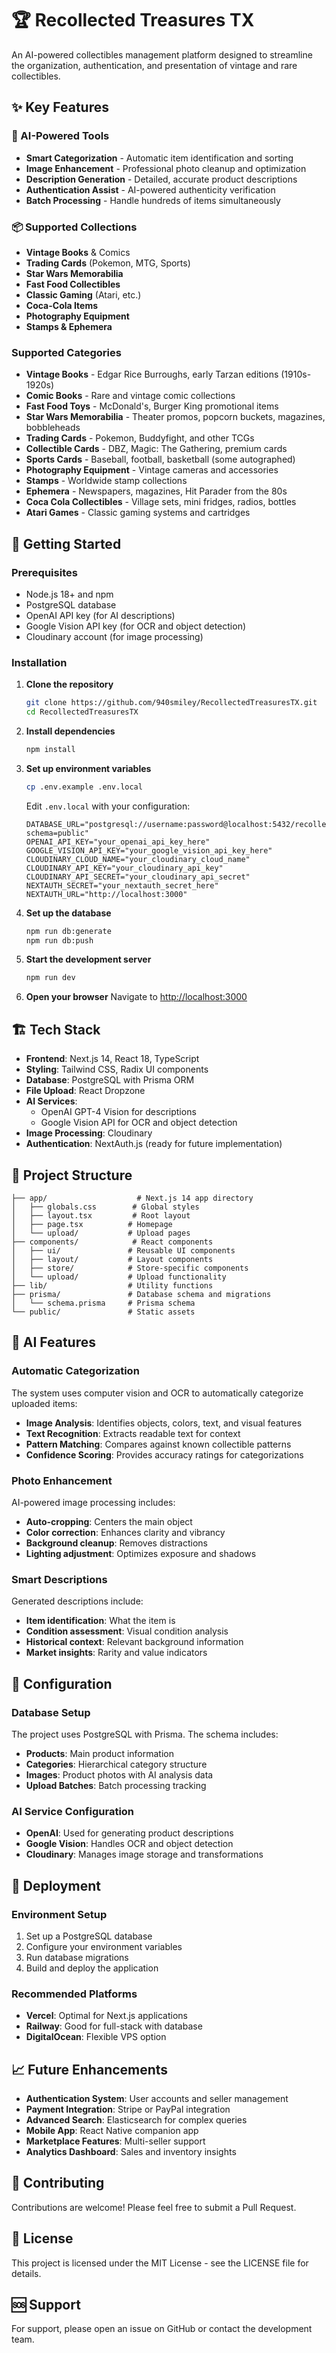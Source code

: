 # 🏆 Recollected Treasures TX

An AI-powered collectibles management platform designed to streamline the organization, authentication, and presentation of vintage and rare collectibles.

## ✨ Key Features

### 🤖 AI-Powered Tools
- **Smart Categorization** - Automatic item identification and sorting
- **Image Enhancement** - Professional photo cleanup and optimization
- **Description Generation** - Detailed, accurate product descriptions
- **Authentication Assist** - AI-powered authenticity verification
- **Batch Processing** - Handle hundreds of items simultaneously

### 📦 Supported Collections
- **Vintage Books** & Comics
- **Trading Cards** (Pokemon, MTG, Sports)
- **Star Wars Memorabilia**
- **Fast Food Collectibles**
- **Classic Gaming** (Atari, etc.)
- **Coca-Cola Items**
- **Photography Equipment**
- **Stamps & Ephemera**

### Supported Categories
- **Vintage Books** - Edgar Rice Burroughs, early Tarzan editions (1910s-1920s)
- **Comic Books** - Rare and vintage comic collections
- **Fast Food Toys** - McDonald's, Burger King promotional items
- **Star Wars Memorabilia** - Theater promos, popcorn buckets, magazines, bobbleheads
- **Trading Cards** - Pokemon, Buddyfight, and other TCGs
- **Collectible Cards** - DBZ, Magic: The Gathering, premium cards
- **Sports Cards** - Baseball, football, basketball (some autographed)
- **Photography Equipment** - Vintage cameras and accessories
- **Stamps** - Worldwide stamp collections
- **Ephemera** - Newspapers, magazines, Hit Parader from the 80s
- **Coca Cola Collectibles** - Village sets, mini fridges, radios, bottles
- **Atari Games** - Classic gaming systems and cartridges

## 🚀 Getting Started

### Prerequisites
- Node.js 18+ and npm
- PostgreSQL database
- OpenAI API key (for AI descriptions)
- Google Vision API key (for OCR and object detection)
- Cloudinary account (for image processing)

### Installation

1. **Clone the repository**
   ```bash
   git clone https://github.com/940smiley/RecollectedTreasuresTX.git
   cd RecollectedTreasuresTX
   ```

2. **Install dependencies**
   ```bash
   npm install
   ```

3. **Set up environment variables**
   ```bash
   cp .env.example .env.local
   ```
   
   Edit `.env.local` with your configuration:
   ```env
   DATABASE_URL="postgresql://username:password@localhost:5432/recollected_treasures?schema=public"
   OPENAI_API_KEY="your_openai_api_key_here"
   GOOGLE_VISION_API_KEY="your_google_vision_api_key_here"
   CLOUDINARY_CLOUD_NAME="your_cloudinary_cloud_name"
   CLOUDINARY_API_KEY="your_cloudinary_api_key"
   CLOUDINARY_API_SECRET="your_cloudinary_api_secret"
   NEXTAUTH_SECRET="your_nextauth_secret_here"
   NEXTAUTH_URL="http://localhost:3000"
   ```

4. **Set up the database**
   ```bash
   npm run db:generate
   npm run db:push
   ```

5. **Start the development server**
   ```bash
   npm run dev
   ```

6. **Open your browser**
   Navigate to [http://localhost:3000](http://localhost:3000)

## 🏗️ Tech Stack

- **Frontend**: Next.js 14, React 18, TypeScript
- **Styling**: Tailwind CSS, Radix UI components
- **Database**: PostgreSQL with Prisma ORM
- **File Upload**: React Dropzone
- **AI Services**: 
  - OpenAI GPT-4 Vision for descriptions
  - Google Vision API for OCR and object detection
- **Image Processing**: Cloudinary
- **Authentication**: NextAuth.js (ready for future implementation)

## 📁 Project Structure

```
├── app/                    # Next.js 14 app directory
│   ├── globals.css        # Global styles
│   ├── layout.tsx         # Root layout
│   ├── page.tsx          # Homepage
│   └── upload/           # Upload pages
├── components/            # React components
│   ├── ui/               # Reusable UI components
│   ├── layout/           # Layout components
│   ├── store/            # Store-specific components
│   └── upload/           # Upload functionality
├── lib/                  # Utility functions
├── prisma/               # Database schema and migrations
│   └── schema.prisma     # Prisma schema
└── public/               # Static assets
```

## 🤖 AI Features

### Automatic Categorization
The system uses computer vision and OCR to automatically categorize uploaded items:
- **Image Analysis**: Identifies objects, colors, text, and visual features
- **Text Recognition**: Extracts readable text for context
- **Pattern Matching**: Compares against known collectible patterns
- **Confidence Scoring**: Provides accuracy ratings for categorizations

### Photo Enhancement
AI-powered image processing includes:
- **Auto-cropping**: Centers the main object
- **Color correction**: Enhances clarity and vibrancy
- **Background cleanup**: Removes distractions
- **Lighting adjustment**: Optimizes exposure and shadows

### Smart Descriptions
Generated descriptions include:
- **Item identification**: What the item is
- **Condition assessment**: Visual condition analysis
- **Historical context**: Relevant background information
- **Market insights**: Rarity and value indicators

## 🔧 Configuration

### Database Setup
The project uses PostgreSQL with Prisma. The schema includes:
- **Products**: Main product information
- **Categories**: Hierarchical category structure
- **Images**: Product photos with AI analysis data
- **Upload Batches**: Batch processing tracking

### AI Service Configuration
- **OpenAI**: Used for generating product descriptions
- **Google Vision**: Handles OCR and object detection
- **Cloudinary**: Manages image storage and transformations

## 🚀 Deployment

### Environment Setup
1. Set up a PostgreSQL database
2. Configure your environment variables
3. Run database migrations
4. Build and deploy the application

### Recommended Platforms
- **Vercel**: Optimal for Next.js applications
- **Railway**: Good for full-stack with database
- **DigitalOcean**: Flexible VPS option

## 📈 Future Enhancements

- **Authentication System**: User accounts and seller management
- **Payment Integration**: Stripe or PayPal integration
- **Advanced Search**: Elasticsearch for complex queries
- **Mobile App**: React Native companion app
- **Marketplace Features**: Multi-seller support
- **Analytics Dashboard**: Sales and inventory insights

## 🤝 Contributing

Contributions are welcome! Please feel free to submit a Pull Request.

## 📄 License

This project is licensed under the MIT License - see the LICENSE file for details.

## 🆘 Support

For support, please open an issue on GitHub or contact the development team.
